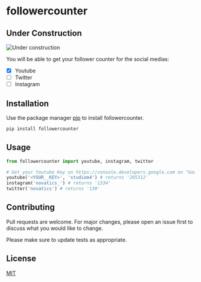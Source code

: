 # followercounter

## Under Construction

![Under construction](https://thumbs.gfycat.com/JoyfulAfraidAltiplanochinchillamouse-small.gif)

You will be able to get your follower counter for the social medias:

- [x] Youtube
- [ ] Twitter
- [ ] Instagram

## Installation

Use the package manager [pip](https://pip.pypa.io/en/stable/) to install followercounter.

```bash
pip install followercounter
```

## Usage

```python
from followercounter import youtube, instagram, twitter

# Get your Youtube Key on https://console.developers.google.com on "Google Data Api v3"
youtube('<YOUR__KEY>', 'studiom4') # returns '205312'
instagram('novatics_') # returns '1334'
twitter('novatics') # returns '130'
```

## Contributing

Pull requests are welcome. For major changes, please open an issue first to discuss what you would like to change.

Please make sure to update tests as appropriate.

## License

[MIT](https://choosealicense.com/licenses/mit/)
